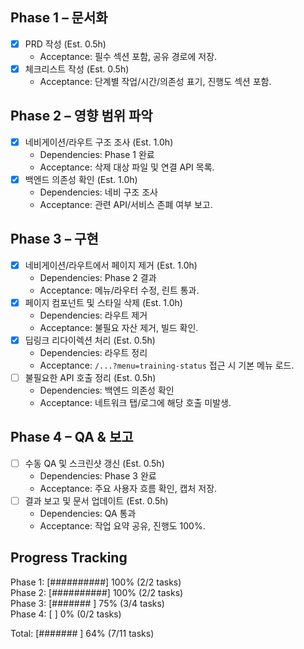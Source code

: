 ## Phase 1 – 문서화
- [x] PRD 작성 (Est. 0.5h)  
  - Acceptance: 필수 섹션 포함, 공유 경로에 저장.
- [x] 체크리스트 작성 (Est. 0.5h)  
  - Acceptance: 단계별 작업/시간/의존성 표기, 진행도 섹션 포함.

## Phase 2 – 영향 범위 파악
- [x] 네비게이션/라우트 구조 조사 (Est. 1.0h)  
  - Dependencies: Phase 1 완료  
  - Acceptance: 삭제 대상 파일 및 연결 API 목록.
- [x] 백엔드 의존성 확인 (Est. 1.0h)  
  - Dependencies: 네비 구조 조사  
  - Acceptance: 관련 API/서비스 존폐 여부 보고.

## Phase 3 – 구현
- [x] 네비게이션/라우트에서 페이지 제거 (Est. 1.0h)  
  - Dependencies: Phase 2 결과  
  - Acceptance: 메뉴/라우터 수정, 린트 통과.
- [x] 페이지 컴포넌트 및 스타일 삭제 (Est. 1.0h)  
  - Dependencies: 라우트 제거  
  - Acceptance: 불필요 자산 제거, 빌드 확인.
- [x] 딥링크 리다이렉션 처리 (Est. 0.5h)  
  - Dependencies: 라우트 정리  
  - Acceptance: `/...?menu=training-status` 접근 시 기본 메뉴 로드.
- [ ] 불필요한 API 호출 정리 (Est. 0.5h)  
  - Dependencies: 백엔드 의존성 확인  
  - Acceptance: 네트워크 탭/로그에 해당 호출 미발생.

## Phase 4 – QA & 보고
- [ ] 수동 QA 및 스크린샷 갱신 (Est. 0.5h)  
  - Dependencies: Phase 3 완료  
  - Acceptance: 주요 사용자 흐름 확인, 캡처 저장.
- [ ] 결과 보고 및 문서 업데이트 (Est. 0.5h)  
  - Dependencies: QA 통과  
  - Acceptance: 작업 요약 공유, 진행도 100%.

## Progress Tracking

Phase 1: [##########] 100% (2/2 tasks)  
Phase 2: [##########] 100% (2/2 tasks)  
Phase 3: [#######   ] 75% (3/4 tasks)  
Phase 4: [          ] 0% (0/2 tasks)

Total: [#######   ] 64% (7/11 tasks)
